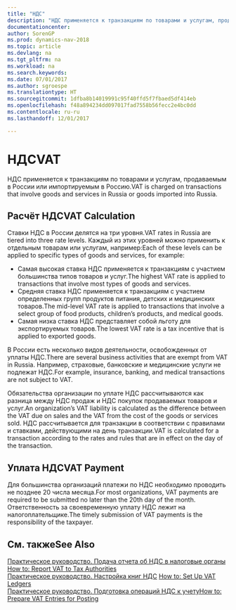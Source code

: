 ```yaml
---
title: "НДС"
description: "НДС применяется к транзакциям по товарами и услугам, продаваемым в России или импортируемым в Россию."
documentationcenter: 
author: SorenGP
ms.prod: dynamics-nav-2018
ms.topic: article
ms.devlang: na
ms.tgt_pltfrm: na
ms.workload: na
ms.search.keywords: 
ms.date: 07/01/2017
ms.author: sgroespe
ms.translationtype: HT
ms.sourcegitcommit: 1dfba8b14019991c95f40ffd5f7fbaed5df414eb
ms.openlocfilehash: f48a894234dd097017fad7558b56fecc2e4bc0dd
ms.contentlocale: ru-ru
ms.lasthandoff: 12/01/2017

---
```

# <a name="vat"></a><span data-ttu-id="0c5bf-103">НДС</span><span class="sxs-lookup"><span data-stu-id="0c5bf-103">VAT</span></span>
<span data-ttu-id="0c5bf-104">НДС применяется к транзакциям по товарами и услугам, продаваемым в России или импортируемым в Россию.</span><span class="sxs-lookup"><span data-stu-id="0c5bf-104">VAT is charged on transactions that involve goods and services in Russia or goods imported into Russia.</span></span>  

## <a name="vat-calculation"></a><span data-ttu-id="0c5bf-105">Расчёт НДС</span><span class="sxs-lookup"><span data-stu-id="0c5bf-105">VAT Calculation</span></span>  
<span data-ttu-id="0c5bf-106">Ставки НДС в России делятся на три уровня.</span><span class="sxs-lookup"><span data-stu-id="0c5bf-106">VAT rates in Russia are tiered into three rate levels.</span></span> <span data-ttu-id="0c5bf-107">Каждый из этих уровней можно применить к отдельным товарам или услугам, например:</span><span class="sxs-lookup"><span data-stu-id="0c5bf-107">Each of these levels can be applied to specific types of goods and services, for example:</span></span>  

- <span data-ttu-id="0c5bf-108">Самая высокая ставка НДС применяется к транзакциям с участием большинства типов товаров и услуг.</span><span class="sxs-lookup"><span data-stu-id="0c5bf-108">The highest VAT rate is applied to transactions that involve most types of goods and services.</span></span>  
- <span data-ttu-id="0c5bf-109">Средняя ставка НДС применяется к транзакциям с участием определенных групп продуктов питания, детских и медицинских товаров.</span><span class="sxs-lookup"><span data-stu-id="0c5bf-109">The mid-level VAT rate is applied to transactions that involve a select group of food products, children’s products, and medical goods.</span></span>  
- <span data-ttu-id="0c5bf-110">Самая низка ставка НДС представляет собой льготу для экспортируемых товаров.</span><span class="sxs-lookup"><span data-stu-id="0c5bf-110">The lowest VAT rate is a tax incentive that is applied to exported goods.</span></span>  

<span data-ttu-id="0c5bf-111">В России есть несколько видов деятельности, освобожденных от уплаты НДС.</span><span class="sxs-lookup"><span data-stu-id="0c5bf-111">There are several business activities that are exempt from VAT in Russia.</span></span> <span data-ttu-id="0c5bf-112">Например, страховые, банковские и медицинские услуги не подлежат НДС.</span><span class="sxs-lookup"><span data-stu-id="0c5bf-112">For example, insurance, banking, and medical transactions are not subject to VAT.</span></span>  

<span data-ttu-id="0c5bf-113">Обязательства организации по уплате НДС рассчитываются как разница между НДС продаж и НДС покупок продаваемых товаров и услуг.</span><span class="sxs-lookup"><span data-stu-id="0c5bf-113">An organization’s VAT liability is calculated as the difference between the VAT due on sales and the VAT from the cost of the goods or services sold.</span></span> <span data-ttu-id="0c5bf-114">НДС рассчитывается для транзакции в соответствии с правилами и ставками, действующими на день транзакции.</span><span class="sxs-lookup"><span data-stu-id="0c5bf-114">VAT is calculated for a transaction according to the rates and rules that are in effect on the day of the transaction.</span></span>  

## <a name="vat-payment"></a><span data-ttu-id="0c5bf-115">Уплата НДС</span><span class="sxs-lookup"><span data-stu-id="0c5bf-115">VAT Payment</span></span>  
<span data-ttu-id="0c5bf-116">Для большинства организаций платежи по НДС необходимо проводить не позднее 20 числа месяца.</span><span class="sxs-lookup"><span data-stu-id="0c5bf-116">For most organizations, VAT payments are required to be submitted no later than the 20th day of the month.</span></span> <span data-ttu-id="0c5bf-117">Ответственность за своевременную уплату НДС лежит на налогоплательщике.</span><span class="sxs-lookup"><span data-stu-id="0c5bf-117">The timely submission of VAT payments is the responsibility of the taxpayer.</span></span>  

## <a name="see-also"></a><span data-ttu-id="0c5bf-118">См. также</span><span class="sxs-lookup"><span data-stu-id="0c5bf-118">See Also</span></span>  
<span data-ttu-id="0c5bf-119">[Практическое руководство. Подача отчета об НДС в налоговые органы](../../finance-how-report-vat.md) </span><span class="sxs-lookup"><span data-stu-id="0c5bf-119">[How to: Report VAT to Tax Authorities](../../finance-how-report-vat.md) </span></span>  
 <span data-ttu-id="0c5bf-120">[Практическое руководство. Настройка книг НДС](how-to-set-up-vat-ledgers.md) </span><span class="sxs-lookup"><span data-stu-id="0c5bf-120">[How to: Set Up VAT Ledgers](how-to-set-up-vat-ledgers.md) </span></span>  
 [<span data-ttu-id="0c5bf-121">Практическое руководство. Подготовка операций НДС к учету</span><span class="sxs-lookup"><span data-stu-id="0c5bf-121">How to: Prepare VAT Entries for Posting</span></span>](how-to-prepare-vat-entries-for-posting.md)


